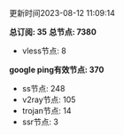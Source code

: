 更新时间2023-08-12 11:09:14

**总订阅: 35**
**总节点: 7380**
- vless节点: 8

**google ping有效节点: 370**
- ss节点: 248
- v2ray节点: 105
- trojan节点: 14
- ssr节点: 3
